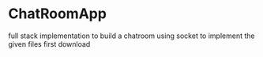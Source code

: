 # ChatRoomApp
full stack implementation to build a chatroom using socket 
to implement the given files first download 
